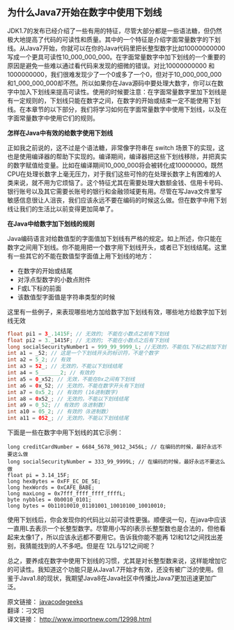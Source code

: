 为什么Java7开始在数字中使用下划线
--------------

JDK1.7的发布已经介绍了一些有用的特征，尽管大部分都是一些语法糖，但仍然极大地提高了代码的可读性和质量。其中的一个特征是介绍字面常量数字的下划线。从Java7开始，你就可以在你的Java代码里把长整型数字比如10000000000写成一个更具可读性10_000_000_000。在字面常量数字中加下划线的一个重要的原因是避免一些难以通过看代码来发现的细微的错误。对比10000000000 和1000000000，我们很难发现少了一个0或多了一个0，但对于10_000_000_000和1_000_000_000却不然。所以如果你在Java源码中要处理大数字，你可以在数字中加入下划线来提高可读性。使用的时候要注意：在字面常量数字里加下划线是有一定规则的，下划线只能在数字之间，在数字的开始或结束一定不能使用下划线。在本章节的以下部分，我们将学习如何在字面常量数字中使用下划线，以及在字面常量数字中使用它们的规则。

**怎样在Java中有效的给数字使用下划线** 

正如我之前说的，这不过是个语法糖，非常像字符串在 switch 场景下的实现，这也是使用编译器的帮助下实现的。编译期间，编译器把这些下划线移除，并把真实的数字赋值给变量。比如在编译期间10_000_000将会被转化成10000000。既然CPU在处理长数字上毫无压力，对于我们这些可怜的在处理长数字上有困难的人类来说，就不用为它烦恼了。这个特征尤其在需要处理大数额金钱、信用卡号码、银行账号以及其它需要长账号的银行和金融领域更有用。尽管在写Java文件里写敏感信息很让人沮丧，我们应该永远不要在编码的时候这么做。但在数字中用下划线让我们的生活比以前变得更加简单了。

**在Java中给数字加下划线的规则**

Java编码语言对给数值型的字面值加下划线有严格的规定。如上所述，你只能在数字之间用下划线。你不能用把一个数字用下划线开头，或者已下划线结尾。这里有一些其它的不能在数值型字面值上用下划线的地方：

* 在数字的开始或结尾
* 对浮点型数字的小数点附件
* F或L下标的前面
* 该数值型字面值是字符串类型的时候

这里有一些例子，来表现哪些地方加给数字加下划线有效，哪些地方给数字加下划线无效

```java
float pi1 = 3_.1415F; // 无效的; 不能在小数点之前有下划线
float pi2 = 3._1415F; // 无效的; 不能在小数点之后有下划线
long socialSecurityNumber1 = 999_99_9999_L; //无效的，不能在L下标之前加下划线
int a1 = _52; // 这是一个下划线开头的标识符，不是个数字
int a2 = 5_2; // 有效
int a3 = 52_; // 无效的，不能以下划线结尾
int a4 = 5_______2; // 有效的
int a5 = 0_x52; // 无效，不能在0x之间有下划线
int a6 = 0x_52; // 无效的，不能在数字开头有下划线
int a7 = 0x5_2; // 有效的 (16进制数字)
int a8 = 0x52_; // 无效的，不能以下划线结尾
int a9 = 0_52; // 有效的（8进制数）
int a10 = 05_2; // 有效的（8进制数）
int a11 = 052_; // 无效的，不能以下划线结尾
```
下面是一些在数字中用下划线的其它示例：

```javas
long creditCardNumber = 6684_5678_9012_3456L; // 在编码的时候，最好永远不要这么做
long socialSecurityNumber = 333_99_9999L; // 在编码的时候，最好永远不要这么做
float pi = 3.14_15F;
long hexBytes = 0xFF_EC_DE_5E;
long hexWords = 0xCAFE_BABE;
long maxLong = 0x7fff_ffff_ffff_ffffL;
byte nybbles = 0b0010_0101;
long bytes = 0b11010010_01101001_10010100_10010010;
```
使用下划线后，你会发现你的代码比以前可读性更强。顺便说一句，在java中应该一直用L去表示一个长整型数字。尽管用小写的l表示长整型数也是合法的，但他看起来太像1了，所以应该永远都不要用它。告诉我你能不能再 12l和121之间找出差别，我猜能找到的人不多吧。但是在 12L与121之间呢？

总之，要养成在数字中使用下划线的习惯，尤其是对长整型数来说，这样能增加它的可读性。我知道这个功能只是从Java1.7开始才有效，还没有被广泛的使用。但鉴于Java1.8的现状，我期望Java8在Java社区中传播比Java7更加迅速更加广泛。

原文链接： [javacodegeeks](http://www.javacodegeeks.com/2014/03/why-use-underscore-in-numbers-from-java-se-7-underscore-in-numeric-literals.html)  
翻译：刁文阳  
译文链接： http://www.importnew.com/12998.html